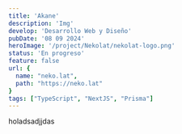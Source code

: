```yaml
---
title: 'Akane'
description: 'Img'
develop: 'Desarrollo Web y Diseño'
pubDate: '08 09 2024'
heroImage: '/project/Nekolat/nekolat-logo.png'
status: 'En progreso'
feature: false
url: {
  name: "neko.lat",
  path: "https://neko.lat"
}
tags: ["TypeScript", "NextJS", "Prisma"]
---
```


holadsadjjdas